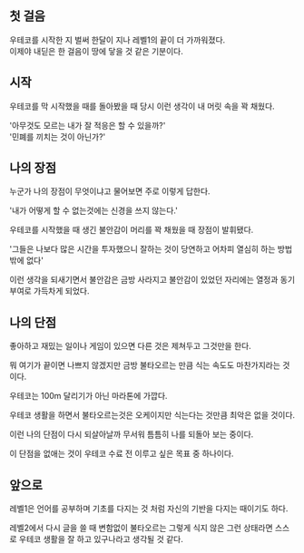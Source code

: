 ## 첫 걸음

우테코를 시작한 지 벌써 한달이 지나 레벨1의 끝이 더 가까워졌다.  
이제야 내딛은 한 걸음이 땅에 닿을 것 같은 기분이다.

## 시작

우테코를 막 시작했을 때를 돌아봤을 때 당시 이런 생각이 내 머릿 속을 꽉 채웠다.

'아무것도 모르는 내가 잘 적응은 할 수 있을까?'  
'민폐를 끼치는 것이 아닌가?'  

## 나의 장점

누군가 나의 장점이 무엇이냐고 물어보면 주로 이렇게 답한다.

'내가 어떻게 할 수 없는것에는 신경을 쓰지 않는다.'  

우테코를 시작했을 때 생긴 불안감이 머리를 꽉 채웠을 때 장점이 발휘됐다.  

'그들은 나보다 많은 시간을 투자했으니 잘하는 것이 당연하고 어차피 열심히 하는 방법밖에 없다'  

이런 생각을 되새기면서 불안감은 금방 사라지고 불안감이 있었던 자리에는 열정과 동기부여로 가득차게 되었다.

## 나의 단점

좋아하고 재밌는 일이나 게임이 있으면 다른 것은 제쳐두고 그것만을 한다.

뭐 여기가 끝이면 나쁘지 않겠지만 금방 불타오르는 만큼 식는 속도도 마찬가지라는 것이다.

우테코는 100m 달리기가 아닌 마라톤에 가깝다.  

우테코 생활을 하면서 불타오르는것은 오케이지만 식는다는 것만큼 최악은 없을 것이다.  

이런 나의 단점이 다시 되살아날까 무서워 틈틈히 나를 되돌아 보는 중이다.  

이 단점을 없애는 것이 우테코 수료 전 이루고 싶은 목표 중 하나이다.

## 앞으로

레벨1은 언어를 공부하며 기초를 다지는 것 처럼 자신의 기반을 다지는 때이기도 하다.  

레벨2에서 다시 글을 쓸 때 변함없이 불타오르는 그렇게 식지 않은 그런 상태라면 스스로 우테코 생활을 잘 하고 있구나라고 생각될 것 같다.





